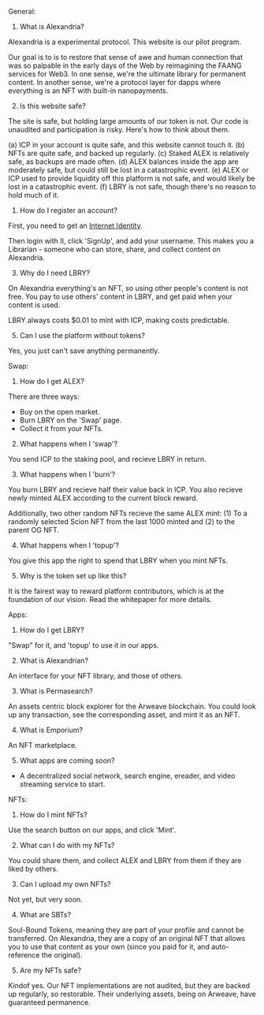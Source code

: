 General:

1. What is Alexandria?

Alexandria is a experimental protocol. This website is our pilot program.

Our goal is to is to restore that sense of awe and human connection that was so palpable in the early days of the Web by reimagining the FAANG services for Web3. In one sense, we're the ultimate library for permanent content. In another sense, we're a protocol layer for dapps where everything is an NFT with built-in nanopayments.

2. Is this website safe?

The site is safe, but holding large amounts of our token is not. Our code is unaudited and participation is risky. Here's how to think about them.

   (a) ICP in your account is quite safe, and this website cannot touch it.
   (b) NFTs are quite safe, and backed up regularly.
   (c) Staked ALEX is relatively safe, as backups are made often.
   (d) ALEX balances inside the app are moderately safe, but could still be lost in a catastrophic event.
   (e) ALEX or ICP used to provide liquidity off this platform is not safe, and would likely be lost in a catastrophic event.
   (f) LBRY is not safe, though there's no reason to hold much of it.

1. How do I register an account?

First, you need to get an [Internet Identity](https://identity.ic0.app/).

Then login with II, click 'SignUp', and add your username. This makes you a Librarian - someone who can store, share, and collect content on Alexandria.

3. Why do I need LBRY?

On Alexandria everything's an NFT, so using other people's content is not free. You pay to use others' content in LBRY, and get paid when your content is used.

LBRY always costs $0.01 to mint with ICP, making costs predictable.

5. Can I use the platform without tokens?

Yes, you just can't save anything permanently.

Swap:

1. How do I get ALEX?

There are three ways:
- Buy on the open market.
- Burn LBRY on the 'Swap' page.
- Collect it from your NFTs.

2. What happens when I 'swap'?

You send ICP to the staking pool, and recieve LBRY in return.

3. What happens when I 'burn'?

You burn LBRY and recieve half their value back in ICP. You also recieve newly minted ALEX according to the current block reward.

Additionally, two other random NFTs recieve the same ALEX mint: (1) To a randomly selected Scion NFT from the last 1000 minted and (2) to the parent OG NFT.

4. What happens when I 'topup'?

You give this app the right to spend that LBRY when you mint NFTs.

5. Why is the token set up like this?

It is the fairest way to reward platform contributors, which is at the foundation of our vision. Read the whitepaper for more details.

Apps:

1. How do I get LBRY?

"Swap" for it, and 'topup' to use it in our apps.

2. What is Alexandrian?

An interface for your NFT library, and those of others.

3. What is Permasearch?

An assets centric block explorer for the Arweave blockchain. You could look up any transaction, see the corresponding asset, and mint it as an NFT.

4. What is Emporium?

An NFT marketplace.

5. What apps are coming soon?

- A decentralized social network, search engine, ereader, and video streaming service to start.

NFTs:

1. How do I mint NFTs?

Use the search button on our apps, and click 'Mint'.

2. What can I do with my NFTs?

You could share them, and collect ALEX and LBRY from them if they are liked by others.

3. Can I upload my own NFTs?

Not yet, but very soon.

4. What are SBTs?

Soul-Bound Tokens, meaning they are part of your profile and cannot be transferred. On Alexandria, they are a copy of an original NFT that allows you to use that content as your own (since you paid for it, and auto-reference the original).

5. Are my NFTs safe?

Kindof yes. Our NFT implementations are not audited, but they are backed up regularly, so restorable. Their underlying assets, being on Arweave, have guaranteed permanence. 